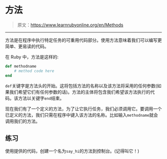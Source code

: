 # 方法

> 原文：<https://www.learnrubyonline.org/en/Methods>

* * *

方法是在程序中执行特定任务的可重用代码部分。使用方法意味着我们可以编写更简单、更易读的代码。

在 Ruby 中，方法是这样的:

```rb
def methodname
    # method code here
end 
```

`def`关键字是方法头的开始。这将包括方法的名称以及该方法将采用的任何参数(如果我们希望它们有任何参数的话)。方法的主体将包含我们希望该方法执行的代码。该方法以关键字`end`结束。

现在我们有了一个定义的方法，为了让它执行任务，我们必须调用它。要调用一个已定义的方法，我们只需在程序中键入该方法的名称。比如输入`methodname`就会调用我们的方法。

## 练习

使用提供的代码，创建一个名为`say_hi`的方法到控制台。(记得叫它！)